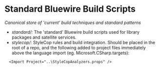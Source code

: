 # Standard Bluewire Build Scripts
*Canonical store of 'current' build techniques and standard patterns*

* *standard/:* The 'standard' Bluewire build scripts used for library packages and satellite services.
* *stylecop/:* StyleCop rules and build integration. Should be placed in the root of a repo, and the following added to project files immediately above the language import (eg. Microsoft.CSharp.targets):

```
  <Import Project="..\StyleCopAnalyzers.props" />
```
